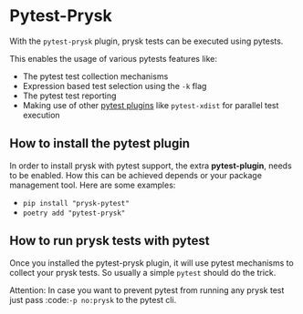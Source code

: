 # Pytest-Prysk

With the `pytest-prysk` plugin, prysk tests can be executed using pytests.

This enables the usage of various pytests features like:

* The pytest test collection mechanisms
* Expression based test selection using the `-k` flag
* The pytest test reporting
* Making use of other [pytest plugins](https://docs.pytest.org/en/7.2.x/reference/plugin_list.html) like `pytest-xdist` for parallel test execution


## How to install the pytest plugin
In order to install prysk with pytest support, the extra **pytest-plugin**,
needs to be enabled. How this can be achieved depends or your package
management tool. Here are some examples:

* `pip install "prysk-pytest"`
* `poetry add "pytest-prysk"`


## How to run prysk tests with pytest

Once you installed the pytest-prysk plugin, it will use pytest mechanisms to collect your prysk tests.
So usually a simple `pytest` should do the trick.

Attention: In case you want to prevent pytest from running any prysk test just pass :code:`-p no:prysk` to the pytest cli.

